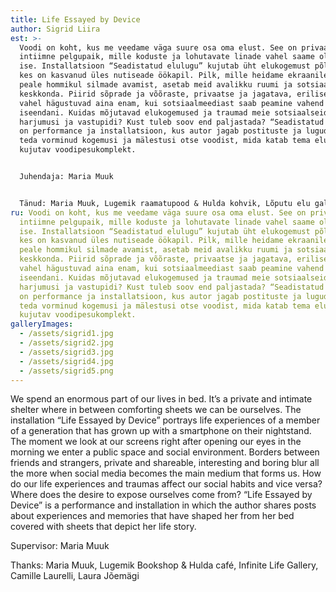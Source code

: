 ```yaml
---
title: Life Essayed by Device
author: Sigrid Liira
est: >-
  Voodi on koht, kus me veedame väga suure osa oma elust. See on privaatne,
  intiimne pelgupaik, mille koduste ja lohutavate linade vahel saame olla meie
  ise. Installatsioon “Seadistatud elulugu” kujutab üht elukogemust põlvkonnast,
  kes on kasvanud üles nutiseade öökapil. Pilk, mille heidame ekraanile kohe
  peale hommikul silmade avamist, asetab meid avalikku ruumi ja sotsiaalsesse
  keskkonda. Piirid sõprade ja võõraste, privaatse ja jagatava, erilise ja igava
  vahel hägustuvad aina enam, kui sotsiaalmeediast saab peamine vahend teekonnal
  iseendani. Kuidas mõjutavad elukogemused ja traumad meie sotsiaalseid
  harjumusi ja vastupidi? Kust tuleb soov end paljastada? “Seadistatud elulugu”
  on performance ja installatsioon, kus autor jagab postituste ja lugude kaudu
  teda vorminud kogemusi ja mälestusi otse voodist, mida katab tema elulugu
  kujutav voodipesukomplekt.


  Juhendaja: Maria Muuk


  Tänud: Maria Muuk, Lugemik raamatupood & Hulda kohvik, Lõputu elu galerii, Camille Laurelli, Laura Jõemägi
ru: Voodi on koht, kus me veedame väga suure osa oma elust. See on privaatne,
  intiimne pelgupaik, mille koduste ja lohutavate linade vahel saame olla meie
  ise. Installatsioon “Seadistatud elulugu” kujutab üht elukogemust põlvkonnast,
  kes on kasvanud üles nutiseade öökapil. Pilk, mille heidame ekraanile kohe
  peale hommikul silmade avamist, asetab meid avalikku ruumi ja sotsiaalsesse
  keskkonda. Piirid sõprade ja võõraste, privaatse ja jagatava, erilise ja igava
  vahel hägustuvad aina enam, kui sotsiaalmeediast saab peamine vahend teekonnal
  iseendani. Kuidas mõjutavad elukogemused ja traumad meie sotsiaalseid
  harjumusi ja vastupidi? Kust tuleb soov end paljastada? “Seadistatud elulugu”
  on performance ja installatsioon, kus autor jagab postituste ja lugude kaudu
  teda vorminud kogemusi ja mälestusi otse voodist, mida katab tema elulugu
  kujutav voodipesukomplekt.
galleryImages:
  - /assets/sigrid1.jpg
  - /assets/sigrid2.jpg
  - /assets/sigrid3.jpg
  - /assets/sigrid4.jpg
  - /assets/sigrid5.png
---
```

We spend an enormous part of our lives in bed. It’s a private and intimate shelter where in between comforting sheets we can be ourselves. The installation “Life Essayed by Device” portrays life experiences of a member of a generation that has grown up with a smartphone on their nightstand. The moment we look at our screens right after opening our eyes in the morning we enter a public space and social environment. Borders between friends and strangers, private and shareable, interesting and boring blur all the more when social media becomes the main medium that forms us. How do our life experiences and traumas affect our social habits and vice versa? Where does the desire to expose ourselves come from? “Life Essayed by Device” is a performance and installation in which the author shares posts about experiences and memories that have shaped her from her bed covered with sheets that depict her life story.

Supervisor: Maria Muuk

Thanks: Maria Muuk, Lugemik Bookshop & Hulda café, Infinite Life Gallery, Camille Laurelli, Laura Jõemägi